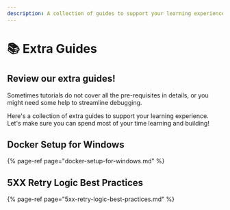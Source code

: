 ```yaml
---
description: A collection of guides to support your learning experience
---
```


# 📚 Extra Guides

## Review our extra guides!

Sometimes tutorials do not cover all the pre-requisites in details, or you might need some help to streamline debugging. 

Here's a collection of extra guides to support your learning experience. Let's make sure you can spend most of your time learning and building! 

## Docker Setup for Windows

{% page-ref page="docker-setup-for-windows.md" %}

## **5XX Retry Logic Best Practices**

{% page-ref page="5xx-retry-logic-best-practices.md" %}



